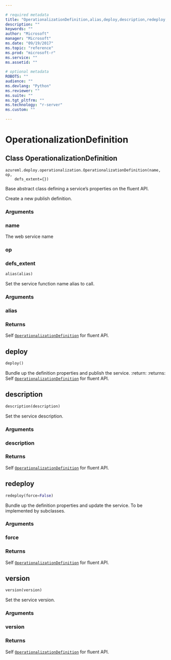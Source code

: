 ```yaml
--- 
 
# required metadata 
title: "OperationalizationDefinition,alias,deploy,description,redeploy,version: from azureml-model-management-sdk – Machine Learning Server | Microsoft Docs" 
description: "" 
keywords: "" 
author: "Microsoft" 
manager: "Microsoft" 
ms.date: "09/19/2017" 
ms.topic: "reference" 
ms.prod: "microsoft-r" 
ms.service: "" 
ms.assetid: "" 
 
# optional metadata 
ROBOTS: "" 
audience: "" 
ms.devlang: "Python" 
ms.reviewer: "" 
ms.suite: "" 
ms.tgt_pltfrm: "" 
ms.technology: "r-server" 
ms.custom: "" 
 
---
```


# OperationalizationDefinition


## Class OperationalizationDefinition



```
azureml.deploy.operationalization.OperationalizationDefinition(name, op,
    defs_extent={})
```




Base abstract class defining a service’s properties on the fluent API.

Create a new publish definition.


### Arguments


### name

The web service name


### op


### defs_extent



```python
alias(alias)
```




Set the service function name alias to call.


### Arguments


### alias


### Returns

Self [`OperationalizationDefinition`](operationalization-definition) for fluent API.



## deploy

```python
deploy()
```




Bundle up the definition properties and publish the service.
:return:
:returns: Self [`OperationalizationDefinition`](operationalization-definition) for fluent API.



## description

```python
description(description)
```




Set the service description.


### Arguments


### description


### Returns

Self [`OperationalizationDefinition`](operationalization-definition) for fluent API.



## redeploy

```python
redeploy(force=False)
```




Bundle up the definition properties and update the service.
To be implemented by subclasses.


### Arguments


### force


### Returns

Self [`OperationalizationDefinition`](operationalization-definition) for fluent API.



## version

```python
version(version)
```




Set the service version.


### Arguments


### version


### Returns

Self [`OperationalizationDefinition`](operationalization-definition) for fluent API.
